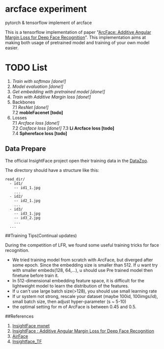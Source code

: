 # arcface experiment
pytorch & tensorflow implement of arcface 

This is a tensorflow implementation of paper "[ArcFace: Additive Angular Margin Loss for Deep Face Recognition](https://arxiv.org/abs/1801.07698)". This implementation aims at making both usage of pretrained model and training of your own model easier. 

# TODO List

1. *Train with softmax [done!]*
2. *Model evaluation [done!]*
4. *Get embedding with pretrained model [done!]*
5. *Train with Additive Margin loss [done!]*
6. Backbones    
   7.1 *ResNet [done!]*    
   7.2 **mobleFacenet [todo]**    
7. Losses    
   7.1 *Arcface loss [done!]*    
   7.2 *Cosface loss [done!]*
   7.3 **Li Arcface loss [todo]**   
   7.4 **Sphereface loss [todo]**    


## Data Prepare

The official InsightFace project open their training data in the [DataZoo](https://github.com/deepinsight/insightface/wiki/Dataset-Zoo). 

The directory should have a structure like this:

```
read_dir/
  - id1/
    -- id1_1.jpg
    ...
  - id2/
    -- id2_1.jpg
    ...
  - id3/
    -- id3_1.jpg
    -- id3_2.jpg
    ...
  ...
```
##Training Tips(Continual updates)

During the competition of LFR, we found some useful training tricks for face recognition.

* We tried training model from scratch with ArcFace, but diverged after some epoch. Since the embedding size is smaller than 512. If u want try with smaller embeds(128, 64,...), u should use Pre trained model then finetune before train it.
* In 512-dimensional embedding feature space, it is difficult for the lightweight model to learn the distribution of the features.
* If u can't use large batch size(>128), you should use small learning rate
* If ur system not strong, rescale your dataset (maybe 100id, 100imgs/id), small batch size, then adjust hyper-parameter (s ~ 5-10)
* the optimal setting for m of ArcFace is between 0.45 and 0.5.

##References
1. [InsightFace mxnet](https://github.com/deepinsight/insightface)
2. [InsightFace : Additive Angular Margin Loss for Deep Face Recognition](https://arxiv.org/abs/1801.07698)
3. [AirFace](https://arxiv.org/pdf/1907.12256.pdf)
4. [Insightface_TF](https://github.com/auroua/InsightFace_TF)

